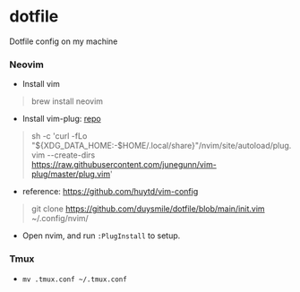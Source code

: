 # dotfile
Dotfile config on my machine

### Neovim
- Install vim
> brew install neovim
- Install vim-plug: [repo](https://github.com/junegunn/vim-plug)
> sh -c 'curl -fLo "${XDG_DATA_HOME:-$HOME/.local/share}"/nvim/site/autoload/plug.vim --create-dirs \
https://raw.githubusercontent.com/junegunn/vim-plug/master/plug.vim'
- reference: https://github.com/huytd/vim-config
> git clone https://github.com/duysmile/dotfile/blob/main/init.vim ~/.config/nvim/
- Open nvim, and run `:PlugInstall` to setup.

### Tmux
- `mv .tmux.conf ~/.tmux.conf`
